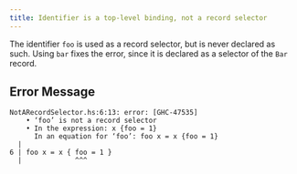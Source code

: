 ```yaml
---
title: Identifier is a top-level binding, not a record selector
---
```


The identifier `foo` is used as a record selector, but is never declared as such.
Using `bar` fixes the error, since it is declared as a selector of the `Bar` record.

## Error Message
```
NotARecordSelector.hs:6:13: error: [GHC-47535]
    • ‘foo’ is not a record selector
    • In the expression: x {foo = 1}
      In an equation for ‘foo’: foo x = x {foo = 1}
  |
6 | foo x = x { foo = 1 }
  |             ^^^
```
